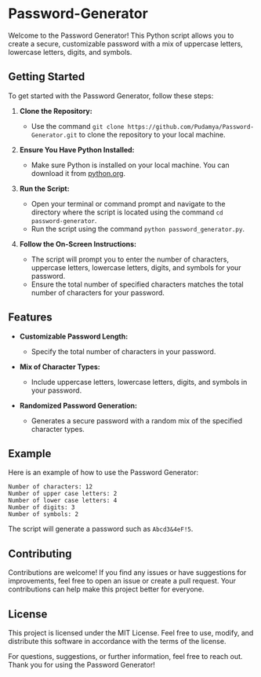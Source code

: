 # Password-Generator

Welcome to the Password Generator! This Python script allows you to create a secure, customizable password with a mix of uppercase letters, lowercase letters, digits, and symbols.

## Getting Started

To get started with the Password Generator, follow these steps:

1. **Clone the Repository:**
   - Use the command `git clone https://github.com/Pudamya/Password-Generator.git` to clone the repository to your local machine.

2. **Ensure You Have Python Installed:**
   - Make sure Python is installed on your local machine. You can download it from [python.org](https://www.python.org/downloads/).

3. **Run the Script:**
   - Open your terminal or command prompt and navigate to the directory where the script is located using the command `cd password-generator`.
   - Run the script using the command `python password_generator.py`.

4. **Follow the On-Screen Instructions:**
   - The script will prompt you to enter the number of characters, uppercase letters, lowercase letters, digits, and symbols for your password.
   - Ensure the total number of specified characters matches the total number of characters for your password.

## Features

- **Customizable Password Length:**
  - Specify the total number of characters in your password.

- **Mix of Character Types:**
  - Include uppercase letters, lowercase letters, digits, and symbols in your password.

- **Randomized Password Generation:**
  - Generates a secure password with a random mix of the specified character types.

## Example

Here is an example of how to use the Password Generator:

```
Number of characters: 12
Number of upper case letters: 2
Number of lower case letters: 4
Number of digits: 3
Number of symbols: 2
```

The script will generate a password such as `Abcd3&4eF!5`.

## Contributing

Contributions are welcome! If you find any issues or have suggestions for improvements, feel free to open an issue or create a pull request. Your contributions can help make this project better for everyone.

## License

This project is licensed under the MIT License. Feel free to use, modify, and distribute this software in accordance with the terms of the license.

For questions, suggestions, or further information, feel free to reach out. Thank you for using the Password Generator!
